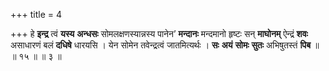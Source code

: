 +++
title = 4

+++
हे **इन्द्र** त्वं **यस्य** **अन्धसः** सोमलक्षणस्यान्नस्य पानेन’ **मन्दानः** मन्दमानो हृष्टः सन् **माघोनम्** ऐन्द्रं **शवः** असाधारणं बलं **दधिषे** धारयसि । येन सोमेन तवेन्द्रत्वं जातमित्यर्थः । **सः** **अयं** **सोमः** **सुतः** अभिषुतस्तं **पिब** ॥ ॥ १५ ॥ ॥ ३ ॥
